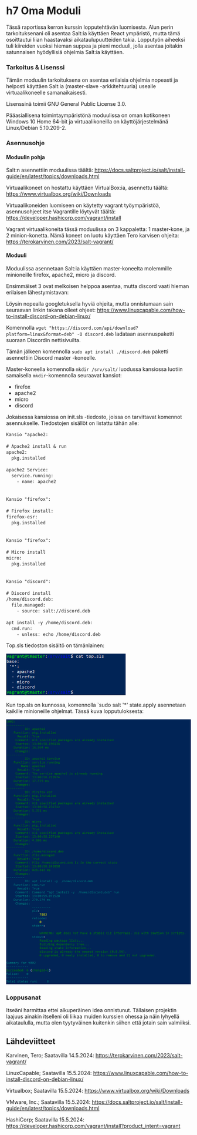 # h7 Oma Moduli

Tässä raportissa kerron kurssin lopputehtävän luomisesta. Alun perin tarkoituksenani oli asentaa Salt:ia käyttäen React ympäristö, mutta tämä osoittautui liian haastavaksi aikataulupuutteiden takia. Lopputyön aiheeksi tuli kiireiden vuoksi hieman suppea ja pieni moduuli, jolla asentaa joitakin satunnaisen hyödyllisiä ohjelmia  Salt:ia käyttäen.  



### Tarkoitus & Lisenssi

Tämän moduulin tarkoituksena on asentaa erilaisia ohjelmia nopeasti ja helposti käyttäen Salt:ia (master-slave -arkkitehtuuria) usealle virtuaalikoneelle samanaikaisesti.


Lisenssinä toimii GNU General Public License 3.0.


Pääasiallisena toimintaympäristönä moduulissa on oman kotikoneen Windows 10 Home 64-bit ja virtuaalikoneilla on  käyttöjärjestelmänä Linux/Debian 5.10.209-2.



### Asennusohje

#### Moduulin pohja

Salt:n asennettiin moduulissa täältä: https://docs.saltproject.io/salt/install-guide/en/latest/topics/downloads.html

Virtuaalikoneet on hostattu käyttäen VirtualBox:ia, asennettu täältä: https://www.virtualbox.org/wiki/Downloads

Virtuaalikoneiden luomiseen on käytetty vagrant työympäristöä, asennusohjeet itse Vagrantille löytyvät täältä: https://developer.hashicorp.com/vagrant/install

Vagrant virtuaalikoneita tässä moduulissa on 3 kappaletta: 1 master-kone, ja 2 minion-konetta. Nämä koneet on luotu käyttäen Tero karvisen ohjeita: https://terokarvinen.com/2023/salt-vagrant/



#### Moduuli


Moduulissa asennetaan Salt:ia käyttäen master-koneelta molemmille minioneille firefox, apache2, micro ja discord.


Ensimmäiset 3 ovat melkoisen helppoa asentaa, mutta discord vaati hieman erilaisen lähestymistavan:


Löysin nopealla googletuksella hyviä ohjeita, mutta onnistumaan sain seuraavan linkin takana olleet ohjeet: https://www.linuxcapable.com/how-to-install-discord-on-debian-linux/ 


Komennolla `wget "https://discord.com/api/download?platform=linux&format=deb" -O discord.deb` ladataan asennuspaketti suoraan Discordin nettisivuilta.


Tämän jälkeen komennolla `sudo apt install ./discord.deb` paketti asennettiin Discord master -koneelle.


Master-koneella komennolla `mkdir /srv/salt/` luodussa kansiossa luotiin samaisella `mkdir`-komennolla seuraavat kansiot:

- firefox
- apache2
- micro
- discord


Jokaisessa kansiossa on init.sls -tiedosto, joissa on tarvittavat komennot asennukselle. Tiedostojen sisällöt on listattu tähän alle:

    Kansio "apache2:
  
    # Apache2 install & run
    apache2:
      pkg.installed

    apache2 Service:
      service.running:
        - name: apache2


    Kansio "firefox":
    
    # Firefox install:
    firefox-esr:
      pkg.installed


    Kansio "firefox":
    
    # Micro install
    micro:
      pkg.installed


    Kansio "discord":

    # Discord install
    /home/discord.deb:
      file.managed:
        - source: salt://discord.deb

    apt install -y /home/discord.deb:
      cmd.run:
        - unless: echo /home/discord.deb


Top.sls tiedoston sisältö on tämänlainen:

![image](1_top.sls.png)



Kun top.sls on kunnossa, komennolla `sudo salt '*' state.apply asennetaan kaikille minioneille ohjelmat. Tässä kuva lopputuloksesta:

![image](2_state.apply.png)



### Loppusanat


Itseäni harmittaa ettei alkuperäinen idea onnistunut. Tällaisen projektin laajuus ainakin itselleni oli liikaa muiden kurssien ohessa ja näin lyhyellä aikataululla, mutta olen tyytyväinen kuitenkin siihen että jotain sain valmiiksi.


## Lähdeviitteet

Karvinen, Tero; Saatavilla 14.5.2024: https://terokarvinen.com/2023/salt-vagrant/

LinuxCapable; Saatavilla 15.5.2024: https://www.linuxcapable.com/how-to-install-discord-on-debian-linux/

Virtualbox; Saatavilla 15.5.2024: https://www.virtualbox.org/wiki/Downloads

VMware, Inc.; Saatavilla 15.5.2024: https://docs.saltproject.io/salt/install-guide/en/latest/topics/downloads.html

HashiCorp; Saatavilla 15.5.2024: https://developer.hashicorp.com/vagrant/install?product_intent=vagrant
